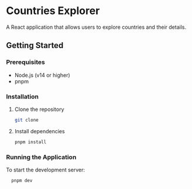 

# Countries Explorer

A React application that allows users to explore countries and their details.

## Getting Started

### Prerequisites
- Node.js (v14 or higher)
- pnpm

### Installation

1. Clone the repository
   ```bash
   git clone 
   ```

3. Install dependencies
   ```bash
   pnpm install
   ```

### Running the Application

To start the development server:

 ```bash
   pnpm dev
 ```

